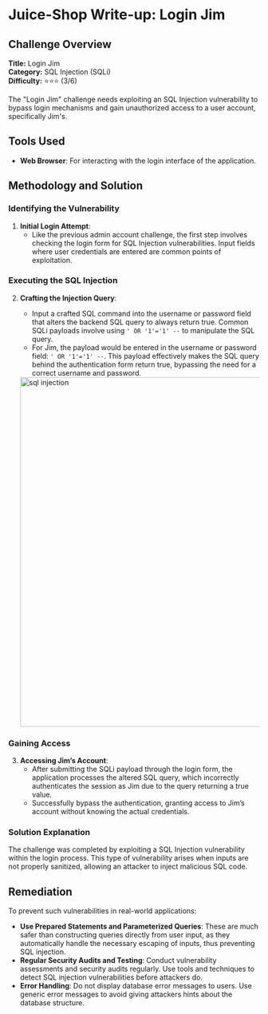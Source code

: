# Juice-Shop Write-up: Login Jim

## Challenge Overview

**Title:** Login Jim\
**Category:** SQL Injection (SQLi)\
**Difficulty:** ⭐⭐⭐ (3/6)

The "Login Jim" challenge needs exploiting an SQL Injection vulnerability to bypass login mechanisms and gain unauthorized access to a user account, specifically Jim's. 

## Tools Used

- **Web Browser**: For interacting with the login interface of the application.

## Methodology and Solution

### Identifying the Vulnerability

1. **Initial Login Attempt**:
   - Like the previous admin account challenge, the first step involves checking the login form for SQL Injection vulnerabilities. Input fields where user credentials are entered are common points of exploitation.

### Executing the SQL Injection

2. **Crafting the Injection Query**:
   - Input a crafted SQL command into the username or password field that alters the backend SQL query to always return true. Common SQLi payloads involve using `' OR '1'='1' --` to manipulate the SQL query.
   - For Jim, the payload would be entered in the username or password field: `' OR '1'='1' --`. This payload effectively makes the SQL query behind the authentication form return true, bypassing the need for a correct username and password.

   <img src="image.png" alt="sql injection" width="700px">

### Gaining Access

3. **Accessing Jim’s Account**:
   - After submitting the SQLi payload through the login form, the application processes the altered SQL query, which incorrectly authenticates the session as Jim due to the query returning a true value.
   - Successfully bypass the authentication, granting access to Jim’s account without knowing the actual credentials.

### Solution Explanation

The challenge was completed by exploiting a SQL Injection vulnerability within the login process. This type of vulnerability arises when inputs are not properly sanitized, allowing an attacker to inject malicious SQL code. 

## Remediation

To prevent such vulnerabilities in real-world applications:

- **Use Prepared Statements and Parameterized Queries**: These are much safer than constructing queries directly from user input, as they automatically handle the necessary escaping of inputs, thus preventing SQL injection.
- **Regular Security Audits and Testing**: Conduct vulnerability assessments and security audits regularly. Use tools and techniques to detect SQL injection vulnerabilities before attackers do.
- **Error Handling**: Do not display database error messages to users. Use generic error messages to avoid giving attackers hints about the database structure.
